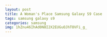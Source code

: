 ```yaml
---
layout: post
title: A Woman's Place Samsung Galaxy S9 Case
tags: samsung galaxy s9
categories: samsung
img: 1hZnu46IhAd0N8I2X2EUGuOJhTOVFi_g_
---
```


